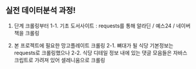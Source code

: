 ## 실전 데이터분석 과정!
1. 단계 크롤링부터
   1-1. 기초 도서사이트 : requests를 통해 알라딘 / 예스24 / 네이버 책을 크롤링
   
2. 본 프로젝트에 필요한 망고플레이트 크롤링
   2-1. 뼈대가 될 식당 기본정보는 requests로 크롤링했으나
   2-2. 식당 디테일 정보 내에 있는 댓글 모음들은 자바스크립트로 가려져 있어 셀레니움으로 크롤링 
